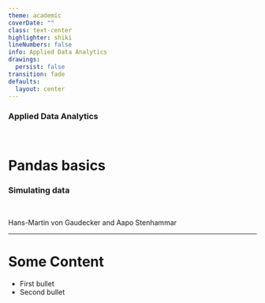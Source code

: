 ```yaml
---
theme: academic
coverDate: ""
class: text-center
highlighter: shiki
lineNumbers: false
info: Applied Data Analytics
drawings:
  persist: false
transition: fade
defaults:
  layout: center
---
```


### Applied Data Analytics

<br/>

# Pandas basics

### Simulating data

<br/>

Hans-Martin von Gaudecker and Aapo Stenhammar

---

# Some Content

- First bullet
- Second bullet
